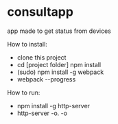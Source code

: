 # consultapp
app made to get status from devices 

How to install:
 - clone this project
 - cd [project folder] npm install
 - (sudo) npm install -g webpack
 - webpack --progress

How to run:
 - npm install -g http-server
 - http-server -o. -o
 
